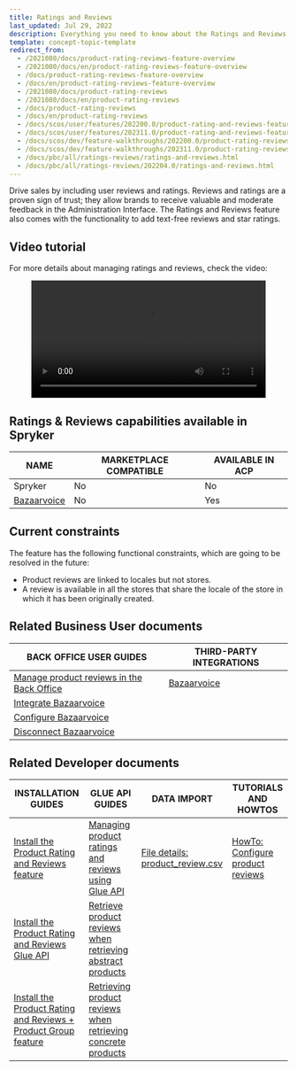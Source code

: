 ```yaml
---
title: Ratings and Reviews
last_updated: Jul 29, 2022
description: Everything you need to know about the Ratings and Reviews feature within Spryker Cloud Commerce OS.
template: concept-topic-template
redirect_from:
  - /2021080/docs/product-rating-reviews-feature-overview
  - /2021080/docs/en/product-rating-reviews-feature-overview
  - /docs/product-rating-reviews-feature-overview
  - /docs/en/product-rating-reviews-feature-overview
  - /2021080/docs/product-rating-reviews
  - /2021080/docs/en/product-rating-reviews
  - /docs/product-rating-reviews
  - /docs/en/product-rating-reviews
  - /docs/scos/user/features/202200.0/product-rating-and-reviews-feature-overview.html
  - /docs/scos/user/features/202311.0/product-rating-and-reviews-feature-overview.html
  - /docs/scos/dev/feature-walkthroughs/202200.0/product-rating-reviews-feature-walkthrough.html
  - /docs/scos/dev/feature-walkthroughs/202311.0/product-rating-reviews-feature-walkthrough.html
  - /docs/pbc/all/ratings-reviews/ratings-and-reviews.html
  - /docs/pbc/all/ratings-reviews/202204.0/ratings-and-reviews.html
---
```


Drive sales by including user reviews and ratings. Reviews and ratings are a proven sign of trust; they allow brands to receive valuable and moderate feedback in the Administration Interface. The Ratings and Reviews feature also comes with the functionality to add text-free reviews and star ratings.

## Video tutorial

For more details about managing ratings and reviews, check the video:


<figure class="video_container">
    <video width="100%" height="auto" controls>
      <source src="https://spryker.s3.eu-central-1.amazonaws.com/docs/pbc/all/ratings-reviews/ratings-and-reviews.md/How+to+Manage+Ratings+and+Reviews+in+Spryker+B2C-efvyq9vfb8.mp4" type="video/mp4">
  </video>
</figure>


## Ratings & Reviews capabilities available in Spryker

| NAME | MARKETPLACE COMPATIBLE | AVAILABLE IN ACP |
| --- | --- | --- |
| Spryker | No | No |
| [Bazaarvoice](/docs/pbc/all/ratings-reviews/latest/third-party-integrations/bazaarvoice.html) | No | Yes |

## Current constraints

The feature has the following functional constraints, which are going to be resolved in the future:
- Product reviews are linked to locales but not stores.
- A review is available in all the stores that share the locale of the store in which it has been originally created.


## Related Business User documents

| BACK OFFICE USER GUIDES | THIRD-PARTY INTEGRATIONS |
| - | - |
| [Manage product reviews in the Back Office](/docs/pbc/all/ratings-reviews/latest/manage-product-reviews-in-the-back-office.html) | [Bazaarvoice](/docs/pbc/all/ratings-reviews/latest/third-party-integrations/bazaarvoice.html)|
| [Integrate Bazaarvoice](/docs/pbc/all/ratings-reviews/latest/third-party-integrations/integrate-bazaarvoice.html) | |
| [Configure Bazaarvoice](/docs/pbc/all/ratings-reviews/latest/third-party-integrations/configure-bazaarvoice.html) | |
| [Disconnect Bazaarvoice](/docs/pbc/all/ratings-reviews/latest/third-party-integrations/disconnect-bazaarvoice.html) | |


## Related Developer documents

| INSTALLATION GUIDES | GLUE API GUIDES  | DATA IMPORT | TUTORIALS AND HOWTOS |
|---------|---------|---------| - |
| [Install the Product Rating and Reviews feature](/docs/pbc/all/ratings-reviews/latest/install-and-upgrade/install-the-product-rating-and-reviews-feature.html) | [Managing product ratings and reviews using Glue API](/docs/pbc/all/ratings-reviews/latest/manage-using-glue-api/glue-api-manage-product-reviews.html)  | [File details: product_review.csv](/docs/pbc/all/ratings-reviews/latest/import-and-export-data/import-file-details-product-review.csv.html)  | [HowTo: Configure product reviews](/docs/pbc/all/ratings-reviews/latest/tutorials-and-howtos/howto-configure-product-reviews.html) |
| [Install the Product Rating and Reviews Glue API](/docs/pbc/all/ratings-reviews/latest/install-and-upgrade/install-the-product-rating-and-reviews-glue-api.html)   | [Retrieve product reviews when retrieving abstract products](/docs/pbc/all/ratings-reviews/latest/manage-using-glue-api/glue-api-retrieve-product-reviews-when-retrieving-abstract-products.html)  |  | |
| [Install the Product Rating and Reviews + Product Group feature](/docs/pbc/all/ratings-reviews/latest/install-and-upgrade/install-the-product-rating-and-reviews-product-group-feature.html) | [Retrieving product reviews when retrieving concrete products](/docs/pbc/all/ratings-reviews/latest/manage-using-glue-api/glue-api-retrieve-product-reviews-when-retrieving-concrete-products.html) | | |
